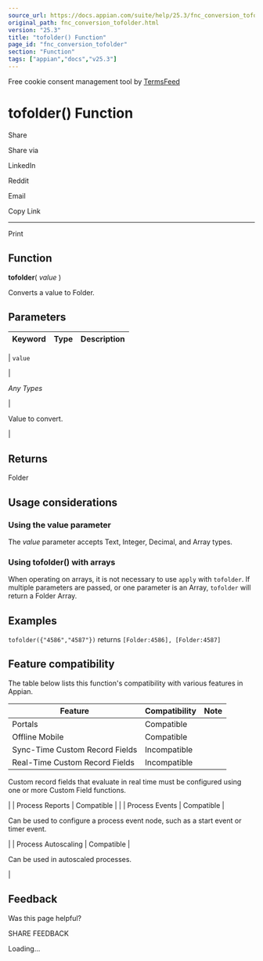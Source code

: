 ```yaml
---
source_url: https://docs.appian.com/suite/help/25.3/fnc_conversion_tofolder.html
original_path: fnc_conversion_tofolder.html
version: "25.3"
title: "tofolder() Function"
page_id: "fnc_conversion_tofolder"
section: "Function"
tags: ["appian","docs","v25.3"]
---
```



Free cookie consent management tool by [TermsFeed](https://www.termsfeed.com/)

# tofolder() Function

Share

Share via

LinkedIn

Reddit

Email

Copy Link

* * *

Print

## Function

**tofolder**( _value_ )

Converts a value to Folder.

## Parameters

| Keyword | Type | Description |
| --- | --- | --- |
|
`value`

 |

_Any Types_

 |

Value to convert.

 |

## Returns

Folder

## Usage considerations

### Using the value parameter

The _value_ parameter accepts Text, Integer, Decimal, and Array types.

### Using tofolder() with arrays

When operating on arrays, it is not necessary to use `apply` with `tofolder`. If multiple parameters are passed, or one parameter is an Array, `tofolder` will return a Folder Array.

## Examples

`tofolder({"4586","4587"})` returns `[Folder:4586], [Folder:4587]`

## Feature compatibility

The table below lists this function's compatibility with various features in Appian.

| Feature | Compatibility | Note |
| --- | --- | --- |
| Portals | Compatible |  |
| Offline Mobile | Compatible |  |
| Sync-Time Custom Record Fields | Incompatible |  |
| Real-Time Custom Record Fields | Incompatible |
Custom record fields that evaluate in real time must be configured using one or more Custom Field functions.

 |
| Process Reports | Compatible |  |
| Process Events | Compatible |

Can be used to configure a process event node, such as a start event or timer event.

 |
| Process Autoscaling | Compatible |

Can be used in autoscaled processes.

 |

## Feedback

Was this page helpful?

SHARE FEEDBACK

Loading...
